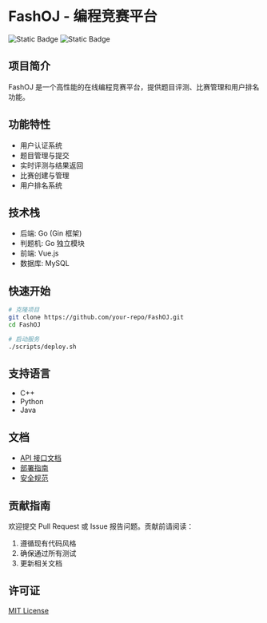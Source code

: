 # FashOJ - 编程竞赛平台

![Static Badge](https://img.shields.io/badge/vue-3-blue)
![Static Badge](https://img.shields.io/badge/go-1.24.1-blue)

## 项目简介

FashOJ 是一个高性能的在线编程竞赛平台，提供题目评测、比赛管理和用户排名功能。

## 功能特性

-   用户认证系统
-   题目管理与提交
-   实时评测与结果返回
-   比赛创建与管理
-   用户排名系统

## 技术栈

-   后端: Go (Gin 框架)
-   判题机: Go 独立模块
-   前端: Vue.js
-   数据库: MySQL

## 快速开始

```bash
# 克隆项目
git clone https://github.com/your-repo/FashOJ.git
cd FashOJ

# 启动服务
./scripts/deploy.sh
```

## 支持语言

-   C++
-   Python
-   Java

## 文档

-   [API 接口文档](docs/API.md)
-   [部署指南](docs/DEPLOYMENT.md)
-   [安全规范](docs/SECURITY.md)

## 贡献指南

欢迎提交 Pull Request 或 Issue 报告问题。贡献前请阅读：

1. 遵循现有代码风格
2. 确保通过所有测试
3. 更新相关文档

## 许可证

[MIT License](LICENSE)
